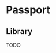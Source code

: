 # Passport

## Library

TODO

<!--
# .env
SECRET_KEY='S3cr3t_K#Key'

# src/common/constants/env.ts
export const SECRET_KEY = process.env.SECRET_KEY

# src/modules/config/app.config.ts
export default registerAs('app', () => ({
  // ...
  secretKey: SECRET_KEY,
}))

# src/modules/config/config.module.ts
const validationSchema = Joi.object({
  // ...
  SECRET_KEY: Joi.string().required(),
})
-->
